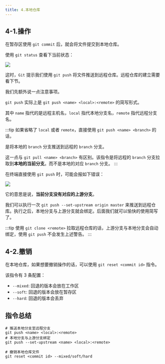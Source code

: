 ```yaml
---
title: 4.本地仓库
---
```


## 4-1.操作

在暂存区使用 `git commit` 后，就会将文件提交到本地仓库。

使用 `git status` 查看下当前状态：

![](https://tva1.sinaimg.cn/large/008eGmZEly1gp4eeu2wokj30v404wdgl.jpg)

这时，`Git` 提示我们使用 `git push` 将文件推送到远程仓库。远程仓库的建立需要看下节。

我们先额外说一点注意事项。

`git push` 实际上是 `git push <name> <local>:<remote>` 的简写形式。

其中 `name` 指代的是远程主机名，`local` 指代本地分支名，`remote` 指代远程分支名。

:::tip
如果省略了 `local` 或者 `remote`，直接使用 `git push <name> <branch>` 的话，

是将本地的 `branch` 分支推送到远程的 `branch` 分支。

这一点与 `git pull <name> <branch>` 有区别。该指令是将远程的 `branch` 分支拉取到**本地的当前分支**。而不是本地的对应 `branch` 分支。
:::

在终端直接使用 `git push` 时，可能会报如下错误：

![](https://tva1.sinaimg.cn/large/008eGmZEly1gp4ej1zmyuj30ws04m0td.jpg)

它的意思是说，**当前分支没有对应的上游分支**。

我们可以执行一次 `git push --set-upstream origin master` 来推送到远程仓库。执行之后，本地分支与上游分支就会绑定。后面我们就可以愉快的使用简写了。

:::tip
使用 `git clone <remote>` 拉取远程仓库的话，上游分支与本地分支会自动绑定，使用 `git push` 不会发生上述警告。
:::

## 4-2.撤销

在本地仓库，如果想要撤销操作的话，可以使用 `git reset <commit id>` 指令。

该指令有 3 条配置：

- `--mixed`: 回退的版本会放在工作区
- `--soft`: 回退的版本会放在暂存区
- `--hard`: 回退的版本会丢弃

## 指令总结

```shell
# 推送本地分支至远程分支
git push <name> <local>:<remote>
# 本地分支与上游分支绑定
git push --set-upstream <name> <local>:<remote>

# 撤销本地仓库文件
git reset <commit id> --mixed/soft/hard
```




